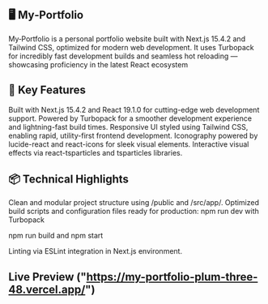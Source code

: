 ## 🖥️ My‑Portfolio
My‑Portfolio is a personal portfolio website built with Next.js 15.4.2 and Tailwind CSS, optimized for modern web development. It uses Turbopack for incredibly fast development builds and seamless hot reloading — showcasing proficiency in the latest React ecosystem

## 🚀 Key Features
Built with Next.js 15.4.2 and React 19.1.0 for cutting-edge web development support. 
Powered by Turbopack for a smoother development experience and lightning-fast build times. 
Responsive UI styled using Tailwind CSS, enabling rapid, utility-first frontend development.
Iconography powered by lucide-react and react-icons for sleek visual elements. 
Interactive visual effects via react-tsparticles and tsparticles libraries. 

## 📦 Technical Highlights
Clean and modular project structure using /public and /src/app/.
Optimized build scripts and configuration files ready for production:
npm run dev with Turbopack

npm run build and npm start

Linting via ESLint integration in Next.js environment.

## Live Preview ("https://my-portfolio-plum-three-48.vercel.app/")
